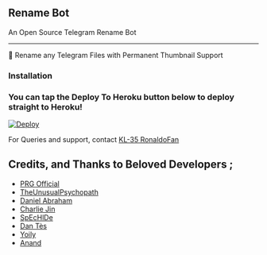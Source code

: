 ## Rename Bot 

An Open Source Telegram Rename Bot

---
👺 Rename any Telegram Files with Permanent Thumbnail Support


### Installation


### You can tap the Deploy To Heroku button below to deploy straight to Heroku!
[![Deploy](https://www.herokucdn.com/deploy/button.svg)](https://github.com/Hirusha-H/TG-Renamer-Bot)

For Queries and support, contact [KL-35 RonaldoFan](https://telegram.dog/KL35RonaldoFan)

## Credits, and Thanks to Beloved Developers ;

* [PRG Official](https://telegram.dog/prgofficial)
* [TheUnusualPsychopath](https://telegram.dog/TheUnusualPsychopath)
* [Daniel Abraham](https://telegram.dog/Daniel_Abraham)
* [Charlie Jin](https://telegram.dog/Charlie_Jin)
* [SpEcHlDe](https://telegram.dog/SpEcHlDe) 
* [Dan Tès](https://telegram.dog/haskell) 
* [Yoily](https://telegram.dog/YoilyL)
* [Anand](https://telegram.dog/Anandpskerala)
